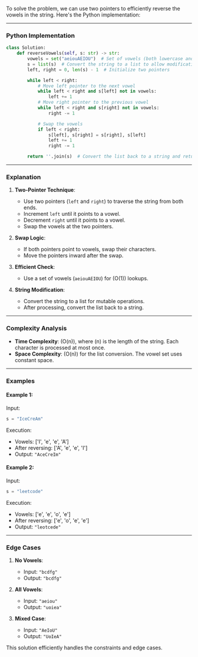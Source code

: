 To solve the problem, we can use two pointers to efficiently reverse the vowels in the string. Here's the Python implementation:

---

### **Python Implementation**

```python
class Solution:
    def reverseVowels(self, s: str) -> str:
        vowels = set("aeiouAEIOU")  # Set of vowels (both lowercase and uppercase)
        s = list(s)  # Convert the string to a list to allow modification
        left, right = 0, len(s) - 1  # Initialize two pointers

        while left < right:
            # Move left pointer to the next vowel
            while left < right and s[left] not in vowels:
                left += 1
            # Move right pointer to the previous vowel
            while left < right and s[right] not in vowels:
                right -= 1

            # Swap the vowels
            if left < right:
                s[left], s[right] = s[right], s[left]
                left += 1
                right -= 1

        return ''.join(s)  # Convert the list back to a string and return
```

---

### **Explanation**

1. **Two-Pointer Technique**:
   - Use two pointers (`left` and `right`) to traverse the string from both ends.
   - Increment `left` until it points to a vowel.
   - Decrement `right` until it points to a vowel.
   - Swap the vowels at the two pointers.

2. **Swap Logic**:
   - If both pointers point to vowels, swap their characters.
   - Move the pointers inward after the swap.

3. **Efficient Check**:
   - Use a set of vowels (`aeiouAEIOU`) for \(O(1)\) lookups.

4. **String Modification**:
   - Convert the string to a list for mutable operations.
   - After processing, convert the list back to a string.

---

### **Complexity Analysis**

- **Time Complexity**: \(O(n)\), where \(n\) is the length of the string. Each character is processed at most once.
- **Space Complexity**: \(O(n)\) for the list conversion. The vowel set uses constant space.

---

### **Examples**

#### Example 1:
Input:
```python
s = "IceCreAm"
```

Execution:
- Vowels: ['I', 'e', 'e', 'A']
- After reversing: ['A', 'e', 'e', 'I']
- Output: `"AceCreIm"`

#### Example 2:
Input:
```python
s = "leetcode"
```

Execution:
- Vowels: ['e', 'e', 'o', 'e']
- After reversing: ['e', 'o', 'e', 'e']
- Output: `"leotcede"`

---

### **Edge Cases**

1. **No Vowels**:
   - Input: `"bcdfg"`
   - Output: `"bcdfg"`

2. **All Vowels**:
   - Input: `"aeiou"`
   - Output: `"uoiea"`

3. **Mixed Case**:
   - Input: `"AeIoU"`
   - Output: `"UoIeA"`

This solution efficiently handles the constraints and edge cases.
